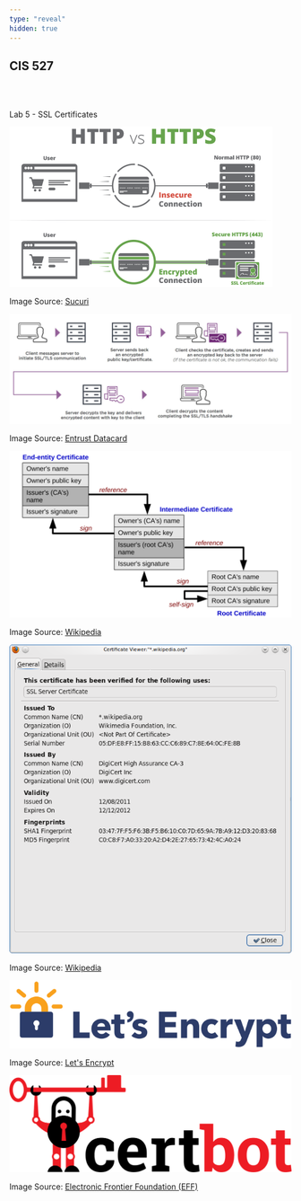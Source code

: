 ```yaml
---
type: "reveal"
hidden: true
---
```

<section>
	<h2>CIS 527</h2><br><br><p>Lab 5 - SSL Certificates</p>
</section>
<section>
	<img class="stretch plain" src="/images/ssl_sucuri.png">
	<p class="imagecredit">Image Source: <a href="https://sucuri.net/guides/how-to-install-ssl-certificate">Sucuri</a></p>
</section>
<section>
	<img class="stretch plain" src="/images/ssl_work_entrust.jpg">
	<p class="imagecredit">Image Source: <a href="https://www.entrustdatacard.com/pages/ssl">Entrust Datacard</a></p>
</section>
<section>
	<img class="stretch plain" src="/images/ssl_chain_wiki.svg">
	<p class="imagecredit">Image Source: <a href="https://en.wikipedia.org/wiki/Public_key_certificate">Wikipedia</a></p>
</section>
<section>
	<img class="stretch plain" src="/images/ssl_cert_wiki.png">
	<p class="imagecredit">Image Source: <a href="https://en.wikipedia.org/wiki/Public_key_certificate">Wikipedia</a></p>
</section>
<section>
	<img class="stretch plain" src="/images/letsencrypt-logo-horizontal.svg">
	<p class="imagecredit">Image Source: <a href="https://letsencrypt.org/">Let's Encrypt</a></p>
</section>
<section>
	<img class="stretch plain" src="/images/certbot_logo.svg">
	<p class="imagecredit">Image Source: <a href="https://certbot.eff.org/">Electronic Frontier Foundation (EFF)</a></p>
</section>
